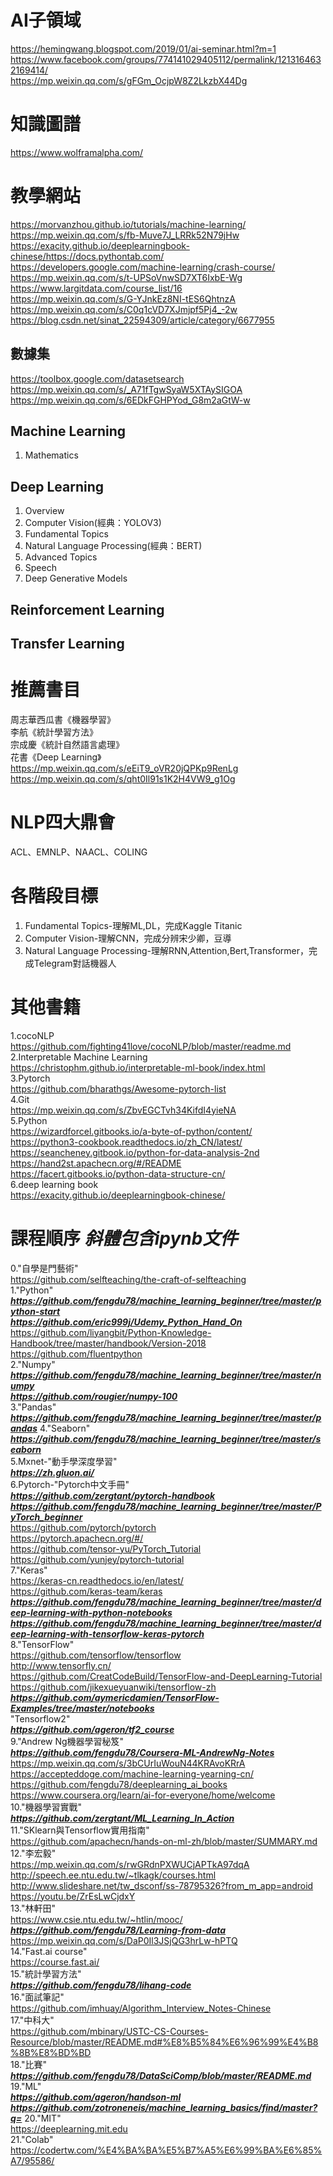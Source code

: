 # AI子領域
https://hemingwang.blogspot.com/2019/01/ai-seminar.html?m=1
https://www.facebook.com/groups/774141029405112/permalink/1213164632169414/  
https://mp.weixin.qq.com/s/gFGm_OcjpW8Z2LkzbX44Dg  
 
# 知識圖譜  
https://www.wolframalpha.com/  
  
# 教學網站  
https://morvanzhou.github.io/tutorials/machine-learning/  
https://mp.weixin.qq.com/s/fb-Muve7J_LRRk52N79jHw  
https://exacity.github.io/deeplearningbook-chinese/https://docs.pythontab.com/  
https://developers.google.com/machine-learning/crash-course/  
https://mp.weixin.qq.com/s/t-UPSoVnwSD7XT6IxbE-Wg  
https://www.largitdata.com/course_list/16  
https://mp.weixin.qq.com/s/G-YJnkEz8NI-tES6QhtnzA   
https://mp.weixin.qq.com/s/C0q1cVD7XJmjpf5Pj4_-2w  
https://blog.csdn.net/sinat_22594309/article/category/6677955  

## 數據集  
https://toolbox.google.com/datasetsearch  
https://mp.weixin.qq.com/s/_A71fTgwSyaW5XTAySIGOA  
https://mp.weixin.qq.com/s/6EDkFGHPYod_G8m2aGtW-w  

## Machine Learning   
1. Mathematics  

## Deep Learning
1. Overview  
2. Computer Vision(經典：YOLOV3)  
3. Fundamental Topics  
4. Natural Language Processing(經典：BERT)  
5. Advanced Topics  
6. Speech  
7. Deep Generative Models  
## Reinforcement Learning  
## Transfer Learning 

# 推薦書目  
周志華西瓜書《機器學習》  
李航《統計學習方法》  
宗成慶《統計自然語言處理》  
花書《Deep Learning》https://mp.weixin.qq.com/s/eEiT9_oVR20jQPKp9RenLg  
https://mp.weixin.qq.com/s/qht0Il91s1K2H4VW9_g1Og  

# NLP四大鼎會  
ACL、EMNLP、NAACL、COLING  

# 各階段目標  
1. Fundamental Topics-理解ML,DL，完成Kaggle Titanic  
2. Computer Vision-理解CNN，完成分辨宋少卿，豆導  
3. Natural Language Processing-理解RNN,Attention,Bert,Transformer，完成Telegram對話機器人  

# 其他書籍  
1.cocoNLP    
https://github.com/fighting41love/cocoNLP/blob/master/readme.md  
2.Interpretable Machine Learning  
https://christophm.github.io/interpretable-ml-book/index.html  
3.Pytorch   
https://github.com/bharathgs/Awesome-pytorch-list  
4.Git  
https://mp.weixin.qq.com/s/ZbvEGCTvh34KifdI4yieNA   
5.Python  
https://wizardforcel.gitbooks.io/a-byte-of-python/content/  
https://python3-cookbook.readthedocs.io/zh_CN/latest/
https://seancheney.gitbook.io/python-for-data-analysis-2nd  
https://hand2st.apachecn.org/#/README  
https://facert.gitbooks.io/python-data-structure-cn/  
6.deep learning book  
https://exacity.github.io/deeplearningbook-chinese/  

# 課程順序 ***斜體包含ipynb文件***  
0."自學是門藝術"  
https://github.com/selfteaching/the-craft-of-selfteaching  
1."Python"  
***https://github.com/fengdu78/machine_learning_beginner/tree/master/python-start***  
***https://github.com/eric999j/Udemy_Python_Hand_On***  
https://github.com/liyangbit/Python-Knowledge-Handbook/tree/master/handbook/Version-2018  
https://github.com/fluentpython  
2."Numpy"  
***https://github.com/fengdu78/machine_learning_beginner/tree/master/numpy***  
***https://github.com/rougier/numpy-100***  
3."Pandas"  
***https://github.com/fengdu78/machine_learning_beginner/tree/master/pandas***
4."Seaborn"  
***https://github.com/fengdu78/machine_learning_beginner/tree/master/seaborn***  
5.Mxnet-"動手學深度學習"  
***https://zh.gluon.ai/***  
6.Pytorch-"Pytorch中文手冊"    
***https://github.com/zergtant/pytorch-handbook***   
***https://github.com/fengdu78/machine_learning_beginner/tree/master/PyTorch_beginner***  
https://github.com/pytorch/pytorch  
https://pytorch.apachecn.org/#/  
https://github.com/tensor-yu/PyTorch_Tutorial  
https://github.com/yunjey/pytorch-tutorial  
7."Keras"  
https://keras-cn.readthedocs.io/en/latest/  
https://github.com/keras-team/keras  
***https://github.com/fengdu78/machine_learning_beginner/tree/master/deep-learning-with-python-notebooks***  
***https://github.com/fengdu78/machine_learning_beginner/tree/master/deep-learning-with-tensorflow-keras-pytorch***   
8."TensorFlow"  
https://github.com/tensorflow/tensorflow  
http://www.tensorfly.cn/  
https://github.com/CreatCodeBuild/TensorFlow-and-DeepLearning-Tutorial  
https://github.com/jikexueyuanwiki/tensorflow-zh  
***https://github.com/aymericdamien/TensorFlow-Examples/tree/master/notebooks***  
"Tensorflow2"  
***https://github.com/ageron/tf2_course***  
9."Andrew Ng機器學習秘笈"  
***https://github.com/fengdu78/Coursera-ML-AndrewNg-Notes*** 
https://mp.weixin.qq.com/s/3bCUrIuWouN44KRAvoKRrA  
https://accepteddoge.com/machine-learning-yearning-cn/   
https://github.com/fengdu78/deeplearning_ai_books  
https://www.coursera.org/learn/ai-for-everyone/home/welcome  
10."機器學習實戰"  
***https://github.com/zergtant/ML_Learning_In_Action***  
11."SKlearn與Tensorflow實用指南"  
https://github.com/apachecn/hands-on-ml-zh/blob/master/SUMMARY.md  
12."李宏毅"  
https://mp.weixin.qq.com/s/rwGRdnPXWUCjAPTkA97dqA  
http://speech.ee.ntu.edu.tw/~tlkagk/courses.html  
http://www.slideshare.net/tw_dsconf/ss-78795326?from_m_app=android  
https://youtu.be/ZrEsLwCjdxY  
13."林軒田"  
https://www.csie.ntu.edu.tw/~htlin/mooc/  
***https://github.com/fengdu78/Learning-from-data***  
https://mp.weixin.qq.com/s/DaP0Il3JSjQG3hrLw-hPTQ  
14."Fast.ai course"  
https://course.fast.ai/  
15."統計學習方法"  
***https://github.com/fengdu78/lihang-code***  
16."面試筆記"    
https://github.com/imhuay/Algorithm_Interview_Notes-Chinese  
17."中科大"  
https://github.com/mbinary/USTC-CS-Courses-Resource/blob/master/README.md#%E8%B5%84%E6%96%99%E4%B8%8B%E8%BD%BD   
18."比賽"  
***https://github.com/fengdu78/DataSciComp/blob/master/README.md***  
19."ML"  
***https://github.com/ageron/handson-ml***  
***https://github.com/zotroneneis/machine_learning_basics/find/master?q=***
20."MIT"  
https://deeplearning.mit.edu  
21."Colab"  
https://codertw.com/%E4%BA%BA%E5%B7%A5%E6%99%BA%E6%85%A7/95586/

